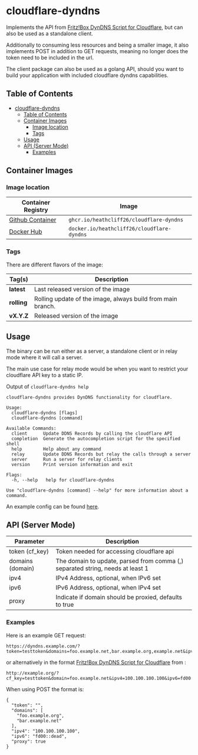# cloudflare-dyndns

Implements the API from [Fritz!Box DynDNS Script for Cloudflare](https://github.com/1rfsNet/Fritz-Box-Cloudflare-DynDNS), but can also be used as a standalone client.

Additionally to consuming less resources and being a smaller image, it also implements POST in addition to GET requests, meaning no longer does the token need to be included in the url.

The client package can also be used as a golang API, should you want to build your application with included cloudflare dyndns capabilities.

## Table of Contents

- [cloudflare-dyndns](#cloudflare-dyndns)
  - [Table of Contents](#table-of-contents)
  - [Container Images](#container-images)
    - [Image location](#image-location)
    - [Tags](#tags)
  - [Usage](#usage)
  - [API (Server Mode)](#api-server-mode)
    - [Examples](#examples)

## Container Images

### Image location

| Container Registry                                                                                     | Image                                      |
| ------------------------------------------------------------------------------------------------------ | ------------------------------------------ |
| [Github Container](https://github.com/users/heathcliff26/packages/container/package/cloudflare-dyndns) | `ghcr.io/heathcliff26/cloudflare-dyndns`   |
| [Docker Hub](https://hub.docker.com/repository/docker/heathcliff26/cloudflare-dyndns)                  | `docker.io/heathcliff26/cloudflare-dyndns` |

### Tags

There are different flavors of the image:

| Tag(s)      | Description                                                 |
| ----------- | ----------------------------------------------------------- |
| **latest**  | Last released version of the image                          |
| **rolling** | Rolling update of the image, always build from main branch. |
| **vX.Y.Z**  | Released version of the image                               |

## Usage

The binary can be run either as a server, a standalone client or in relay mode where it will call a server.

The main use case for relay mode would be when you want to restrict your cloudflare API key to a static IP.

Output of `cloudflare-dyndns help`
```
cloudflare-dyndns provides DynDNS functionality for cloudflare.

Usage:
  cloudflare-dyndns [flags]
  cloudflare-dyndns [command]

Available Commands:
  client      Update DDNS Records by calling the cloudflare API
  completion  Generate the autocompletion script for the specified shell
  help        Help about any command
  relay       Update DDNS Records but relay the calls through a server
  server      Run a server for relay clients
  version     Print version information and exit

Flags:
  -h, --help   help for cloudflare-dyndns

Use "cloudflare-dyndns [command] --help" for more information about a command.
```
An example config can be found [here](configs/example-config.yaml).

## API (Server Mode)

| Parameter        | Description                                                                    |
| ---------------- | ------------------------------------------------------------------------------ |
| token (cf_key)   | Token needed for accessing cloudflare api                                      |
| domains (domain) | The domain to update, parsed from comma (,) separated string, needs at least 1 |
| ipv4             | IPv4 Address, optional, when IPv6 set                                          |
| ipv6             | IPv6 Address, optional, when IPv4 set                                          |
| proxy            | Indicate if domain should be proxied, defaults to true                         |

### Examples
Here is an example GET request:
```
https://dyndns.example.com/?token=testtoken&domains=foo.example.net,bar.example.org,example.net&ipv4=100.100.100.100&ipv6=fd00::dead&proxy=true
```
or alternatively in the format [Fritz!Box DynDNS Script for Cloudflare](https://github.com/1rfsNet/Fritz-Box-Cloudflare-DynDNS) from :
```
http://example.org/?cf_key=testtoken&domain=foo.example.net&ipv4=100.100.100.100&ipv6=fd00::dead&proxy=true
```
When using POST the format is:
```
{
  "token": "",
  "domains": [
    "foo.example.org",
    "bar.example.net"
  ],
  "ipv4": "100.100.100.100",
  "ipv6": "fd00::dead",
  "proxy": true
}
```
